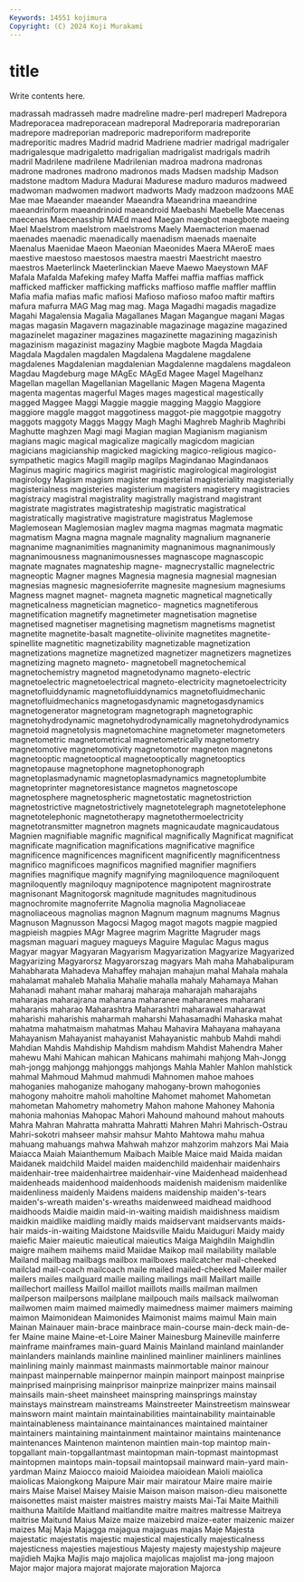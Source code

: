 ```yaml
---
Keywords: 14551 kojimura
Copyright: (C) 2024 Koji Murakami
---
```


# title

Write contents here.



 madrassah madrasseh madre madreline madre-perl madreperl Madrepora Madreporacea madreporacean
madreporal Madreporaria madreporarian madrepore madreporian madreporic madreporiform madreporite madreporitic madres
Madrid madrid Madriene madrier madrigal madrigaler madrigalesque madrigaletto madrigalian madrigalist
madrigals madrih madril Madrilene madrilene Madrilenian madroa madrona madronas madrone
madrones madrono madronos mads Madsen madship Madson madstone madtom Madura
Madurai Madurese maduro maduros madweed madwoman madwomen madwort madworts Mady
madzoon madzoons MAE Mae mae Maeander maeander Maeandra Maeandrina maeandrine
maeandriniform maeandrinoid maeandroid Maebashi Maebelle Maecenas maecenas Maecenasship MAEd maed
Maegan maegbot maegbote maeing Mael Maelstrom maelstrom maelstroms Maely Maemacterion
maenad maenades maenadic maenadically maenadism maenads maenaite Maenalus Maenidae Maeon
Maeonian Maeonides Maera MAeroE maes maestive maestoso maestosos maestra maestri
Maestricht maestro maestros Maeterlinck Maeterlinckian Maeve Maewo Maeystown MAF Mafala
Mafalda Mafeking mafey Maffa Maffei maffia maffias maffick mafficked mafficker
mafficking mafficks maffioso maffle maffler mafflin Mafia mafia mafias mafic
mafiosi Mafioso mafioso mafoo maftir maftirs mafura mafurra MAG Mag
mag mag. Maga Magadhi magadis magadize Magahi Magalensia Magalia Magallanes
Magan Magangue magani Magas magas magasin Magavern magazinable magazinage magazine
magazined magazinelet magaziner magazines magazinette magazining magazinish magazinism magazinist magaziny
Magbie magbote Magda Magdaia Magdala Magdalen magdalen Magdalena Magdalene magdalene
magdalenes Magdalenian magdalenian Magdalenne magdalens magdaleon Magdau Magdeburg mage MAgEc
MAgEd Magee Magel Magelhanz Magellan magellan Magellanian Magellanic Magen Magena
Magenta magenta magentas magerful Mages mages magestical magestically magged Maggee
Maggi Maggie maggie magging Maggio Maggiore maggiore maggle maggot maggotiness
maggot-pie maggotpie maggotry maggots maggoty Maggs Maggy Magh Maghi Maghreb
Maghrib Maghribi Maghutte maghzen Magi magi Magian magian Magianism magianism
magians magic magical magicalize magically magicdom magician magicians magicianship magicked
magicking magico-religious magico-sympathetic magics Magill magilp magilps Magindanao Magindanaos Maginus
magiric magirics magirist magiristic magirological magirologist magirology Magism magism magister
magisterial magisteriality magisterially magisterialness magisteries magisterium magisters magistery magistracies magistracy
magistral magistrality magistrally magistrand magistrant magistrate magistrates magistrateship magistratic magistratical
magistratically magistrative magistrature magistratus Maglemose Maglemosean Maglemosian maglev magma magmas
magmata magmatic magmatism Magna magna magnale magnality magnalium magnanerie magnanime
magnanimities magnanimity magnanimous magnanimously magnanimousness magnanimousnesses magnascope magnascopic magnate magnates
magnateship magne- magnecrystallic magnelectric magneoptic Magner magnes Magnesia magnesia magnesial
magnesian magnesias magnesic magnesioferrite magnesite magnesium magnesiums Magness magnet magnet-
magneta magnetic magnetical magnetically magneticalness magnetician magnetico- magnetics magnetiferous magnetification
magnetify magnetimeter magnetisation magnetise magnetised magnetiser magnetising magnetism magnetisms magnetist
magnetite magnetite-basalt magnetite-olivinite magnetites magnetite-spinellite magnetitic magnetizability magnetizable magnetization magnetizations
magnetize magnetized magnetizer magnetizers magnetizes magnetizing magneto magneto- magnetobell magnetochemical
magnetochemistry magnetod magnetodynamo magneto-electric magnetoelectric magnetoelectrical magneto-electricity magnetoelectricity magnetofluiddynamic magnetofluiddynamics
magnetofluidmechanic magnetofluidmechanics magnetogasdynamic magnetogasdynamics magnetogenerator magnetogram magnetograph magnetographic magnetohydrodynamic magnetohydrodynamically
magnetohydrodynamics magnetoid magnetolysis magnetomachine magnetometer magnetometers magnetometric magnetometrical magnetometrically magnetometry
magnetomotive magnetomotivity magnetomotor magneton magnetons magnetooptic magnetooptical magnetooptically magnetooptics magnetopause
magnetophone magnetophonograph magnetoplasmadynamic magnetoplasmadynamics magnetoplumbite magnetoprinter magnetoresistance magnetos magnetoscope magnetosphere
magnetospheric magnetostatic magnetostriction magnetostrictive magnetostrictively magnetotelegraph magnetotelephone magnetotelephonic magnetotherapy magnetothermoelectricity
magnetotransmitter magnetron magnets magnicaudate magnicaudatous Magnien magnifiable magnific magnifical magnifically
Magnificat magnificat magnificate magnification magnifications magnificative magnifice magnificence magnificences magnificent
magnificently magnificentness magnifico magnificoes magnificos magnified magnifier magnifiers magnifies magnifique
magnify magnifying magniloquence magniloquent magniloquently magniloquy magnipotence magnipotent magnirostrate magnisonant
Magnitogorsk magnitude magnitudes magnitudinous magnochromite magnoferrite Magnolia magnolia Magnoliaceae magnoliaceous
magnolias magnon Magnum magnum magnums Magnus Magnuson Magnusson Magocsi Magog
magot magots magpie magpied magpieish magpies MAgr Magree magrim Magritte
Magruder mags magsman maguari maguey magueys Maguire Magulac Magus magus
Magyar magyar Magyaran Magyarism Magyarization Magyarize Magyarized Magyarizing Magyarorsz Magyarorszag
magyars Mah maha Mahabalipuram Mahabharata Mahadeva Mahaffey mahajan mahajun mahal
Mahala mahala mahalamat mahaleb Mahalia Mahalie mahalla mahaly Mahamaya Mahan
Mahanadi mahant mahar maharaj maharaja maharajah maharajahs maharajas maharajrana maharana
maharanee maharanees maharani maharanis maharao Maharashtra Maharashtri maharawal maharawat maharishi
maharishis maharmah maharshi Mahasamadhi Mahaska mahat mahatma mahatmaism mahatmas Mahau
Mahavira Mahayana mahayana Mahayanism Mahayanist mahayanist Mahayanistic mahbub Mahdi mahdi
Mahdian Mahdis Mahdiship Mahdism mahdism Mahdist Mahendra Maher mahewu Mahi
Mahican mahican Mahicans mahimahi mahjong Mah-Jongg mah-jongg mahjongg mahjonggs mahjongs
Mahla Mahler Mahlon mahlstick mahmal Mahmoud Mahmud mahmudi Mahnomen mahoe
mahoes mahoganies mahoganize mahogany mahogany-brown mahogonies mahogony mahoitre maholi maholtine
Mahomet mahomet Mahometan mahometan Mahometry mahometry Mahon mahone Mahoney Mahonia
mahonia mahonias Mahopac Mahori Mahound mahound mahout mahouts Mahra Mahran
Mahratta mahratta Mahratti Mahren Mahri Mahrisch-Ostrau Mahri-sokotri mahseer mahsir mahsur
Mahto Mahtowa mahu mahua mahuang mahuangs mahwa Mahwah mahzor mahzorim
mahzors Mai Maia Maiacca Maiah Maianthemum Maibach Maible Maice maid
Maida maidan Maidanek maidchild Maidel maiden maidenchild maidenhair maidenhairs maidenhair-tree
maidenhairtree maidenhair-vine Maidenhead maidenhead maidenheads maidenhood maidenhoods maidenish maidenism maidenlike
maidenliness maidenly Maidens maidens maidenship maiden's-tears maiden's-wreath maiden's-wreaths maidenweed maidhead
maidhood maidhoods Maidie maidin maid-in-waiting maidish maidishness maidism maidkin maidlike
maidling maidly maids maidservant maidservants maids-hair maids-in-waiting Maidstone Maidsville Maidu
Maiduguri Maidy maidy maiefic Maier maieutic maieutical maieutics Maiga Maighdiln
Maighdlin maigre maihem maihems maiid Maiidae Maikop mail mailability mailable
Mailand mailbag mailbags mailbox mailboxes mailcatcher mail-cheeked mailclad mail-coach mailcoach
maile mailed mailed-cheeked Mailer mailer mailers mailes mailguard mailie mailing
mailings maill Maillart maille maillechort mailless Maillol maillot maillots maills
mailman mailmen mailperson mailpersons mailplane mailpouch mails mailsack mailwoman mailwomen
maim maimed maimedly maimedness maimer maimers maiming maimon Maimonidean Maimonides
Maimonist maims maimul Main main Mainan Mainauer main-brace mainbrace main-course
main-deck main-de-fer Maine maine Maine-et-Loire Mainer Mainesburg Maineville mainferre mainframe
mainframes main-guard Mainis Mainland mainland mainlander mainlanders mainlands mainline mainlined
mainliner mainliners mainlines mainlining mainly mainmast mainmasts mainmortable mainor mainour
mainpast mainpernable mainpernor mainpin mainport mainpost mainprise mainprised mainprising mainprisor
mainprize mainprizer mains mainsail mainsails main-sheet mainsheet mainspring mainsprings mainstay
mainstays mainstream mainstreams Mainstreeter Mainstreetism mainswear mainsworn maint maintain maintainabilities
maintainability maintainable maintainableness maintainance maintainances maintained maintainer maintainers maintaining maintainment
maintainor maintains maintenance maintenances Maintenon maintenon maintien main-top maintop main-topgallant
main-topgallantmast maintopman main-topmast maintopmast maintopmen maintops main-topsail maintopsail mainward main-yard
main-yardman Mainz Maiocco maioid Maioidea maioidean Maioli maiolica maiolicas Maiongkong
Maipure Mair mair mairatour Maire maire mairie mairs Maise Maisel
Maisey Maisie Maison maison maison-dieu maisonette maisonettes maist maister maistres
maistry maists Mai-Tai Maite Maithili maithuna Maitilde Maitland maitlandite maitre
maitres maitresse Maitreya maitrise Maitund Maius Maize maize maizebird maize-eater
maizenic maizer maizes Maj Maja Majagga majagua majaguas majas Maje
Majesta majestatic majestatis majestic majestical majestically majesticalness majesticness majesties majestious
Majesty majesty majestyship majeure majidieh Majka Majlis majo majolica majolicas
majolist ma-jong majoon Major major majora majorat majorate majoration Majorca
